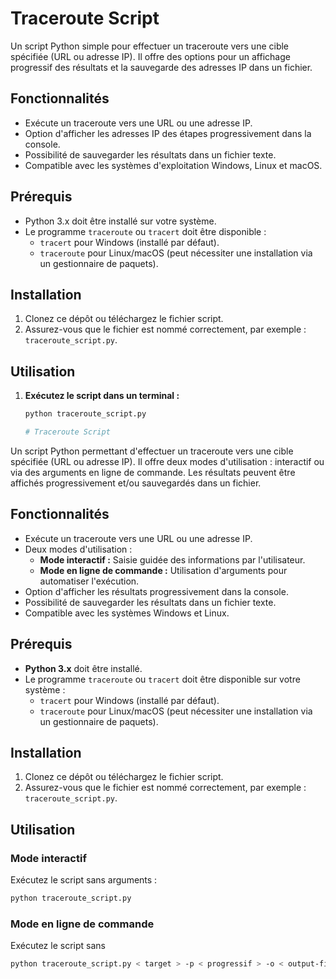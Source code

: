 # Traceroute Script

Un script Python simple pour effectuer un traceroute vers une cible spécifiée (URL ou adresse IP). Il offre des options pour un affichage progressif des résultats et la sauvegarde des adresses IP dans un fichier.

## Fonctionnalités

- Exécute un traceroute vers une URL ou une adresse IP.
- Option d'afficher les adresses IP des étapes progressivement dans la console.
- Possibilité de sauvegarder les résultats dans un fichier texte.
- Compatible avec les systèmes d'exploitation Windows, Linux et macOS.

## Prérequis

- Python 3.x doit être installé sur votre système.
- Le programme `traceroute` ou `tracert` doit être disponible :
  - `tracert` pour Windows (installé par défaut).
  - `traceroute` pour Linux/macOS (peut nécessiter une installation via un gestionnaire de paquets).

## Installation

1. Clonez ce dépôt ou téléchargez le fichier script.
2. Assurez-vous que le fichier est nommé correctement, par exemple : `traceroute_script.py`.

## Utilisation

1. **Exécutez le script dans un terminal :**

   ```bash
   python traceroute_script.py

   # Traceroute Script

Un script Python permettant d'effectuer un traceroute vers une cible spécifiée (URL ou adresse IP). Il offre deux modes d'utilisation : interactif ou via des arguments en ligne de commande. Les résultats peuvent être affichés progressivement et/ou sauvegardés dans un fichier.

## Fonctionnalités

- Exécute un traceroute vers une URL ou une adresse IP.
- Deux modes d'utilisation :
  - **Mode interactif :** Saisie guidée des informations par l'utilisateur.
  - **Mode en ligne de commande :** Utilisation d'arguments pour automatiser l'exécution.
- Option d'afficher les résultats progressivement dans la console.
- Possibilité de sauvegarder les résultats dans un fichier texte.
- Compatible avec les systèmes Windows et Linux.

## Prérequis

- **Python 3.x** doit être installé.
- Le programme `traceroute` ou `tracert` doit être disponible sur votre système :
  - `tracert` pour Windows (installé par défaut).
  - `traceroute` pour Linux/macOS (peut nécessiter une installation via un gestionnaire de paquets).

## Installation

1. Clonez ce dépôt ou téléchargez le fichier script.
2. Assurez-vous que le fichier est nommé correctement, par exemple : `traceroute_script.py`.

## Utilisation

### Mode interactif

Exécutez le script sans arguments :

```bash
python traceroute_script.py
```
### Mode en ligne de commande

Exécutez le script sans 

```bash
python traceroute_script.py < target > -p < progressif > -o < output-file > < résultat.txt >
```